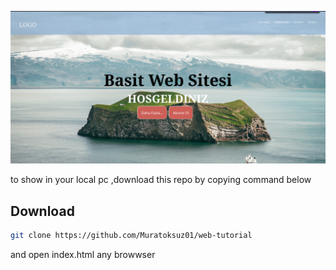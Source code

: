 ![proje resmi](forGit.png)


to show in your local pc ,download this repo by copying command below 
## Download
```sh
git clone https://github.com/Muratoksuz01/web-tutorial
```
and open index.html any browwser